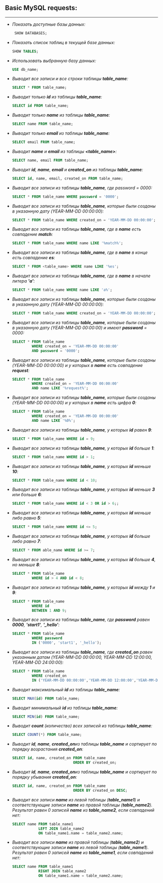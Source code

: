 ## Basic MySQL requests:
___
- *Показать доступные базы данных:*
    ```sql
     SHOW DATABASES;
     ```
- *Показать список таблиц в текущей базе данных:*
    ```sql
    SHOW TABLES;
    ```
- *Использовать выбранную базу данных:*
    ```sql
    USE db_name;
    ``` 
- *Выводит все записи и все строки таблицы **table_name**:*
    ```sql
    SELECT * FROM table_name;
    ```
- *Выводит только **id** из таблицы **table_name**:*
    ```sql
    SELECT id FROM table_name;
    ```
- *Выводит только **name** из таблицы **table_name**:*
    ```sql
    SELECT name FROM table_name;
    ```
- *Выводит только **email** из таблицы **table_name**:*
    ```sql
    SELECT email FROM table_name;
    ```
- *Выводит **name** и **email** из таблицы **<table_name>**:*
    ```sql
    SELECT name, email FROM table_name;
    ```
- *Выводит **id**, **name**, **email** и **created_on** из таблицы **table_name**:*
    ```sql
    SELECT id, name, email, created_on FROM table_name;
    ```
- *Выводит все записи из таблицы **table_name**, где password = 0000:*
    ```sql
    SELECT * FROM table_name WHERE password = '0000';
    ```
- *Выводит все записи из таблицы **table_name**, которые были созданы в указанную дату (YEAR-MM-DD 00:00:00):*
    ```sql
    SELECT * FROM table_name WHERE created_on = 'YEAR-MM-DD 00:00:00';
    ```
- *Выводит все записи из таблицы **table_name**, где в **name** есть совпадение **match**:*
    ```sql
    SELECT * FROM table_name WHERE name LIKE '%match%';
    ```
- *Выводит все записи из таблицы **table_name**, где в **name** в конце есть совпадение **es**:*
    ```sql
    SELECT * FROM <table_name> WHERE name LIKE '%es';
    ```
- *Выводит все записи из таблицы **table_name**, где в **name** в начале литера **'а'**:*
    ```sql
    SELECT * FROM table_name WHERE name LIKE 'a%';
    ```
- *Выводит все записи из таблицы **table_name**, которые были созданы в указанную дату (YEAR-MM-DD 00:00:00):*
    ```sql
    SELECT * FROM table_name WHERE created_on = 'YEAR-MM-DD 00:00:00';
    ```
- *Выводит все записи из таблицы **table_name**, которые были созданы в указанную дату (YEAR-MM-DD 00:00:00) и имеют **password** = 0000:*
    ```sql
    SELECT * FROM table_name 
             WHERE created_on = 'YEAR-MM-DD 00:00:00'
             AND password = '0000';
    ```
- *Выводит все записи из таблицы **table_name**, которые были созданы (YEAR-MM-DD 00:00:00) и у которых в **name** есть совпадение **request**:*
    ```sql
    SELECT * FROM table_name
             WHERE created_on = 'YEAR-MM-DD 00:00:00'
             AND name LIKE '%request%';
    ```
- *Выводит все записи из таблицы **table_name**, которые были созданы (YEAR-MM-DD 00:00:00) и у которых в **name** есть цифра **0**:*
    ```sql
    SELECT * FROM table_name 
             WHERE created_on = 'YEAR-MM-DD 00:00:00'
             AND name LIKE '%0%';
    ```
- *Выводит все записи из таблицы **table_name**, у которых **id** равен **9**:*
    ```sql
    SELECT * FROM table_name WHERE id = 9;
    ```
- *Выводит все записи из таблицы **table_name**, у которых **id** больше **1**:*
    ```sql
    SELECT * FROM table_name WHERE id > 1;
    ```
- *Выводит все записи из таблицы **table_name**, у которых **id** меньше **10**:*
    ```sql
    SELECT * FROM table_name WHERE id < 10;
    ```
- *Выводит все записи из таблицы **table_name**, у которых **id** меньше **3** или больше **6**:*
    ```sql
    SELECT * FROM table_name WHERE id < 3 OR id > 6;;
    ```
- *Выводит все записи из таблицы **table_name**, у которых **id** меньше либо равно **5**:*
    ```sql
    SELECT * FROM table_name WHERE id <= 5;
    ```
- *Выводит все записи из таблицы **table_name**, у которых **id** больше либо равно **7**:*
    ```sql
    SELECT * FROM able_name WHERE id >= 7;
    ```
- *Выводит все записи из таблицы **table_name**, у которых **id** больше **4**, но меньше **8**:*
    ```sql
    SELECT * FROM table_name
             WHERE id > 4 AND id < 8;
    ```
- *Выводит все записи из таблицы **table_name**, у которых **id** между **1** и **9**:*
    ```sql
    SELECT * FROM table_name
             WHERE id 
             BETWEEN 1 AND 9;
    ```
- *Выводит все записи из таблицы **table_name**, где **password** равен **0000**, **'start1'**, **'_hello'**:*
    ```sql
    SELECT * FROM table_name
             WHERE password 
             IN ('0000', 'start1', '_hello');
    ```
- *Выводит все записи из таблицы **table_name**, где **created_on** равен указанным датам (YEAR-MM-DD 00:00:00, YEAR-MM-DD 12:00:00, YEAR-MM-DD 24:00:00):*
    ```sql
    SELECT * FROM table_name 
             WHERE created_on
             IN ('YEAR-MM-DD 00:00:00','YEAR-MM-DD 12:00:00','YEAR-MM-DD 24:00:00');
    ```
- *Выводит максимальный **id** из таблицы **table_name**:*
    ```sql
    SELECT MAX(id) FROM table_name;
    ```
- *Выводит минимальный **id** из таблицы **table_name**:*
    ```sql
    SELECT MIN(id) FROM table_name;
    ```
- *Выводит **count** (количество) всех записей из таблицы **table_name**:*
    ```sql
    SELECT COUNT(*) FROM table_name;
    ```
- *Выводит **id**, **name**, **created_on**из таблицы **table_name** и сортирует по порядку возрастания **created_on**:*
    ```sql
    SELECT id, name, created_on FROM table_name 
                                ORDER BY created_on;
    ```
- *Выводит **id**, **name**, **created_on**из таблицы **table_name** и сортирует по порядку убывания **created_on**:*
    ```sql
    SELECT id, name, created_on FROM table_name
                                ORDER BY created_on DESC;
    ```
- *Выводит все записи **name** из левой таблицы (**table_name1**) и соответствующие записи **name** из правой таблицы (**table_name2**). Результат равен 0 записей **name** из **table_name2**, если совпадений нет:*
    ```sql
    SELECT name FROM table_name1
                LEFT JOIN table_name2
                ON table_name1.name = table_name2.name;
    ```
- *Выводит все записи **name** из правой таблицы (**table_name2**) и соответствующие записи **name** из левой таблицы (**table_name1**). Результат равен 0 записей **name** из **table_name1**, если совпадений нет:*
    ```sql
    SELECT name FROM table_name1 
                RIGHT JOIN table_name2
                ON table_name1.name = table_name2.name;
    ```
